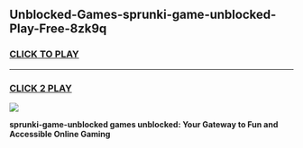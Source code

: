
## Unblocked-Games-sprunki-game-unblocked-Play-Free-8zk9q
<h3>
<a href="https://premium76.site?title=sprunki-game-unblocked&ref=10A">CLICK TO PLAY</a></h3>
<hr>

<h3>
<a href="https://premium76.site?title=sprunki-game-unblocked&ref=10A">CLICK 2 PLAY</a>
  
</h3>

<a href="https://premium76.site?title=sprunki-game-unblocked&ref=10A"><img src="https://clearcache.store/games.png"></a>


**sprunki-game-unblocked games unblocked: Your Gateway to Fun and Accessible Online Gaming**
